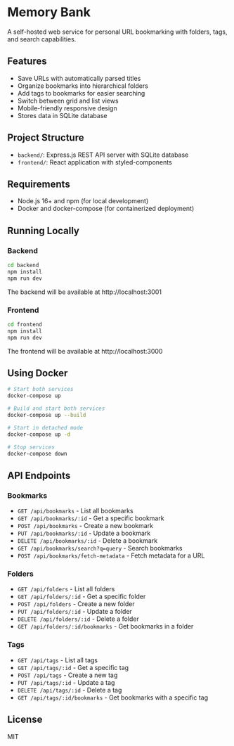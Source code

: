 # Memory Bank

A self-hosted web service for personal URL bookmarking with folders, tags, and search capabilities.

## Features

- Save URLs with automatically parsed titles
- Organize bookmarks into hierarchical folders
- Add tags to bookmarks for easier searching
- Switch between grid and list views
- Mobile-friendly responsive design
- Stores data in SQLite database

## Project Structure

- `backend/`: Express.js REST API server with SQLite database
- `frontend/`: React application with styled-components

## Requirements

- Node.js 16+ and npm (for local development)
- Docker and docker-compose (for containerized deployment)

## Running Locally

### Backend

```bash
cd backend
npm install
npm run dev
```

The backend will be available at http://localhost:3001

### Frontend

```bash
cd frontend
npm install
npm run dev
```

The frontend will be available at http://localhost:3000

## Using Docker

```bash
# Start both services
docker-compose up

# Build and start both services
docker-compose up --build

# Start in detached mode
docker-compose up -d

# Stop services
docker-compose down
```

## API Endpoints

### Bookmarks

- `GET /api/bookmarks` - List all bookmarks
- `GET /api/bookmarks/:id` - Get a specific bookmark
- `POST /api/bookmarks` - Create a new bookmark
- `PUT /api/bookmarks/:id` - Update a bookmark
- `DELETE /api/bookmarks/:id` - Delete a bookmark
- `GET /api/bookmarks/search?q=query` - Search bookmarks
- `POST /api/bookmarks/fetch-metadata` - Fetch metadata for a URL

### Folders

- `GET /api/folders` - List all folders
- `GET /api/folders/:id` - Get a specific folder
- `POST /api/folders` - Create a new folder
- `PUT /api/folders/:id` - Update a folder
- `DELETE /api/folders/:id` - Delete a folder
- `GET /api/folders/:id/bookmarks` - Get bookmarks in a folder

### Tags

- `GET /api/tags` - List all tags
- `GET /api/tags/:id` - Get a specific tag
- `POST /api/tags` - Create a new tag
- `PUT /api/tags/:id` - Update a tag
- `DELETE /api/tags/:id` - Delete a tag
- `GET /api/tags/:id/bookmarks` - Get bookmarks with a specific tag

## License

MIT
